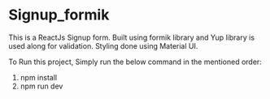# Signup_formik
This is a ReactJs Signup form. Built using formik library and Yup library is used along for validation. Styling done using Material UI.

To Run this project, Simply run the below command in the mentioned order:
1. npm install
2. npm run dev
